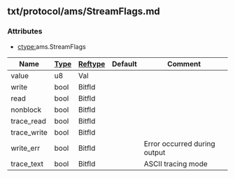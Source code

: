 ## txt/protocol/ams/StreamFlags.md


### Attributes
<a href="#attributes"></a>
* [ctype:](/txt/ssimdb/dmmeta/ctype.md)ams.StreamFlags

|Name|[Type](/txt/ssimdb/dmmeta/ctype.md)|[Reftype](/txt/ssimdb/dmmeta/reftype.md)|Default|Comment|
|---|---|---|---|---|
|value|u8|Val|
|write|bool|Bitfld|
|read|bool|Bitfld|
|nonblock|bool|Bitfld|
|trace_read|bool|Bitfld|
|trace_write|bool|Bitfld|
|write_err|bool|Bitfld||Error occurred during output|
|trace_text|bool|Bitfld||ASCII tracing mode|

